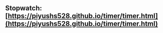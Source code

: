 ## Stopwatch: [https://piyushs528.github.io/timer/timer.html](https://piyushs528.github.io/timer/timer.html)
